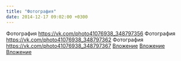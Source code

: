 ```yaml
---
title: "Фотография"
date: 2014-12-17 09:02:00 +0300
---
```


Фотография
<a class="vk-attach" href="https://vk.com/photo41076938_348797356">https://vk.com/photo41076938_348797356</a>
Фотография
<a class="vk-attach" href="https://vk.com/photo41076938_348797362">https://vk.com/photo41076938_348797362</a>
Фотография
<a class="vk-attach" href="https://vk.com/photo41076938_348797367">https://vk.com/photo41076938_348797367</a>
<a class="vk-attach" href="https://vk.com/photo41076938_348797356">Вложение</a>
<a class="vk-attach" href="https://vk.com/photo41076938_348797362">Вложение</a>
<a class="vk-attach" href="https://vk.com/photo41076938_348797367">Вложение</a>
